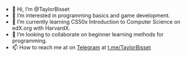 - 👋 Hi, I’m @TaylorBisset
- 👀 I’m interested in programming basics and game development.
- 🌱 I’m currently learning CS50x Introduction to Computer Science on edX.org with HarvardX.
- 💞️ I’m looking to collaborate on beginner learning methods for programming.
- 📫 How to reach me at on [Telegram](https://telegram.org/ "globally accessible freemium, cross-platform, encrypted, cloud-based and centralized instant messaging service") at [t.me/TaylorBisset](https://t.me/taylorbisset)

<!---
TaylorBisset/TaylorBisset is a ✨ special ✨ repository because its `README.md` (this file) appears on your GitHub profile.
You can click the Preview link to take a look at your changes.
--->
